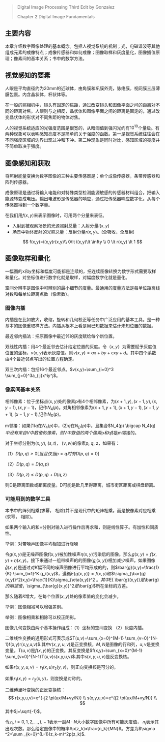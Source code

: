 >  Digital Image Processing Third Edit  by Gonzalez
>
>  Chapter 2 Digital Image Fundamentals

## 主要内容

本章介绍数字图像处理的基本概念。包括人视觉系统的机制；光，电磁谱波等其他组成元素的成像特点；成像传感器和如何成像；图像取样和灰度量化，图像插值原理；像素间的基本关系；书中的数学方法。

## 视觉感知的要素

人眼是平均直径约为20mm的近球体，由角膜和巩膜外壳，脉络膜，视网膜三层薄膜包裹。内含晶状体，杆状体等。

在一般的照相机中，镜头有固定的焦距，通过改变镜头和图像平面之间的距离对不同的距离对焦。人眼则与之相反，晶状体和图像平面之间的距离是固定的，通过改变晶状体的形状对不同焦距的物体对焦。

人的视觉系统适应的光强度范围是很宽的，从暗阈值到强闪光约有$10^{10}$个量级。有两种现象可以表明感知亮度不是简单的关于强度的函数。第一是视觉系统往往会在不同强度区域的边界出现过冲和下冲。第二种现象是同时对比，感知区域的亮度并不简单取决于强度。

## 图像感知和获取



将照射能量变换为数字图像的三种主要传感器是：单个成像传感器，条带传感器和阵列传感器。

成像原理是通过将输入电能和对特殊类型检测能源敏感的传感器材料组合，把输入能源转变成电压。输出电波形是传感器的响应，通过把传感器响应数字化，从每个传感器得到一个数字量。

在我们用$f(x,y)$来表示图像时，可用两个分量来表征。

-  入射到被观察场景的光源照射总量：入射分量$i(x,y)$
-  场景中物体反射的光照总量：反射分量$r(x,y)$。(全吸收，全反射)

$$
f(x,y)=i(x,y)r(x,y)\\
0\lt i(x,y)\lt \infty \\
0 \lt r(x,y) \lt 1
$$

## 图像取样和量化

一幅图的x和y坐标和幅度可能都是连续的，把连续图像转换为数字形式需要取样和量化。对坐标值进行数字化就是取样，对幅度数字化就是量化。

空间分辨率是图像中可辨别的最小细节的度量。最通用的度量方法是每单位距离线对数和每单位距离点数（像素数）。

### 图像内插

内插是在比如放大，收缩，旋转和几何校正等任务中广泛应用的基本工具。是一种基本的图像重取样方法。内插从根本上看是用已知数据来估计未知位置的数据。

最近邻内插法：把原图像中最近邻的灰度赋给每个新位置。

双线性内插：用4个最近邻去估计给定位置的灰度。令$（x,y）$为需要赋予灰度值位置的坐标，$v(x,y)$表示灰度值。则$v(x,y)=ax+by+cxy+d$。其中四个系数由4个最近邻点写出的位置方程确定。

双三次内插：包括16个最近邻点。$v(x,y)=\sum_{i=0}^3 \sum_{j=0}^3a_{ij}x^iy^j$。

### 像素间基本关系

相邻像素：位于坐标点$(x,y)$处的像素p有4个相邻像素，为$(x+1,y), (x-1, y), (x,y+1), (x, y-1)$，记作$N_4(p)$。对角相邻像素为$(x+1,y+1), (x+1, y-1), (x-1,y+1), (x-1, y-1)$,记作$N_D(p)$。

m邻接：如果(1)$q$在$N_4(p)$中，(2)$q$在$N_D(p)$中，且集合$N_4(p) \bigcap N_4(q) $中没有来自V中数值的像素，则V中数值的两个像素$p$和$q$是m邻接的。

对于坐标分别为$(x,y)$, $(s,t)$， $(v,w)$的像素$p$, $q$, $z$，如果有：

（1）$D(p,q) \geq 0 [当且仅当p=q时有D(p,q)=0]$

（2）$D(p,q)=D(q,p)$

（3）$D(p,z)\leq D(p,q)+D(q,z)$

则D是距离函数或距离度量。D可能是欧几里得距离，城市街区距离或棋盘距离。

### 可能用到的数学工具

本书中的阵列相乘(求幂， 相除)并不是现代中的矩阵相乘，而是按像素对应相乘(求幂， 相除)。

如果两个输入的和=分别对输入进行操作后再求和，则是线性算子。有加性和同质性。

举例：对带噪声图像平均相加进行降噪

令$g(x,y)$是无噪声图像$f(x,y)$被加性噪声$\eta(x,y)$污染后的图像。那么$g(x,y)=f(x,y)+\eta(x,y)$。接下来通过一组带噪声的的图像$\{g_i(x,y)\}$相加减少噪声。如果图像$\bar{g}(x,y)$是通过对$K$幅不同的噪声图像进行平均形成的的，则$\bar{g}(x,y)=\frac{1}{K} \sum_{i=1}^K g_i(x,y)$，遵循$E\{ \bar{g}(x,y)\}=f(x,y)$和$\sigma_{\bar{g}(x,y)}^2(x,y)=\frac{1}{K}\sigma_{\eta(x,y)}^2 $。其中$E\{ \bar{g}(x,y)\}$是$\bar{g}$的期望值，$\sigma_{\bar{g}(x,y)}^2$是$\bar{g}$所在坐标的方差。

那么随着$K$增大，在每个位置$(x,y)$处的像素值的变化会减少。

举例：图像相减可以增强差别。

举例：图像相乘和相除可以校正阴影。

图像几何变换由两个基本操作组成：（1）坐标的空间变换 （2）灰度内插。

二维线性变换的通用形式可表示成$T(u,v)=\sum_{x=0}^{M-1} \sum_{v=0}^{N-1}f(x,y)r(x,y,u,v)$.其中$r(x,y,u,v)$是正变换核，$M,N$是图像的行和列，$u,v$是变换变量。$T(u,v)$是$f(x,y)$的正变换。其反变换是$f(x,y)=\sum_{x=0}^{M-1} \sum_{v=0}^{N-1}T(u,v)s(x,y,u,v)$.其中$s(x,y,u,v)$是反变换核。

如果$r(x,y,u,v)=r_1(x,u)r_2(y,v)$，则正向变换核是可分的。

如果$r_1(x,y)=r_2(x,y)$，则变换是对称的。

二维傅里叶变换的正反变换核：
$$
r(x,y,u,v)=e^{-j2 \pi(ux/M+vy/N)} \\
s(x,y,u,v)=e^{j2 \pi(ux/M+vy/N)} \\
$$
其中$j=\sqrt{-1}$。

令$z_i,i=0,1,2,…,L-1$表示一副$M \cdot N$大小数字图像中所有可能灰度值， $n_i$表示其出现次数。那么给定图像中的概率$p(z_k)=\frac{n_k}{MN}$。方差为$\sigma ^2=\sum _{k=0}^{L-1}(z_k-m)^2p(z_k)$.






